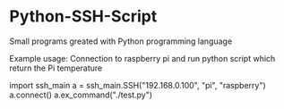 # Python-SSH-Script
Small programs greated with Python programming language

Example usage: Connection to raspberry pi and run python script which return the Pi temperature

import ssh_main
a = ssh_main.SSH("192.168.0.100", "pi", "raspberry")
a.connect()
a.ex_command("./test.py")

